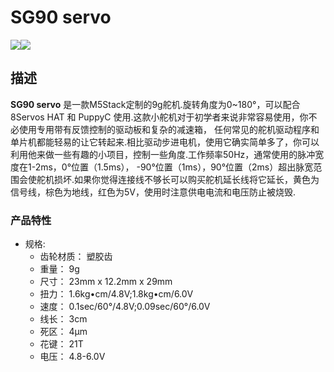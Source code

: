 # SG90 servo

<div class="product_pic"><img src="assets/img/product_pics/accessory/SG90_servo/servo_p1.jpg"><img src="assets/img/product_pics/accessory/SG90_servo/servo_p2.jpg"></div>

## 描述

**SG90 servo** 是一款M5Stack定制的9g舵机.旋转角度为0~180°，可以配合8Servos HAT 和 PuppyC 使用.这款小舵机对于初学者来说非常容易使用，你不必使用专用带有反馈控制的驱动板和复杂的减速箱，
任何常见的舵机驱动程序和单片机都能轻易的让它转起来.相比驱动步进电机，使用它确实简单多了，你可以利用他来做一些有趣的小项目，控制一些角度.工作频率50Hz，通常使用的脉冲宽度在1-2ms，0°位置（1.5ms），
-90°位置（1ms），90°位置（2ms）超出脉宽范围会使舵机损坏.如果你觉得连接线不够长可以购买舵机延长线将它延长，黄色为信号线，棕色为地线，红色为5V，使用时注意供电电流和电压防止被烧毁.

### 产品特性

-  规格: 
      - 齿轮材质： 塑胶齿
      - 重量： 9g
      - 尺寸： 23mm x 12.2mm x 29mm
      - 扭力： 1.6kg•cm/4.8V;1.8kg•cm/6.0V
      - 速度： 0.1sec/60°/4.8V;0.09sec/60°/6.0V
      - 线长： 3cm
      - 死区： 4μm
      - 花键： 21T
      - 电压： 4.8-6.0V

<script>

   var purchase_link = 'https://m5stack.com/collections/m5-accessory/products/SG90-servo';


   anchor_search(purchase_link);
   scrollFunc();

</script>